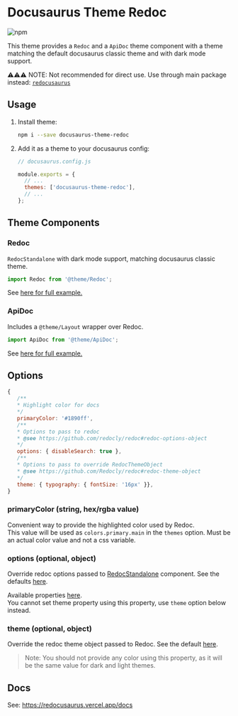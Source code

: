 # Docusaurus Theme Redoc

![npm](https://img.shields.io/npm/v/docusaurus-theme-redoc?style=flat-square)

This theme provides a `Redoc` and a `ApiDoc` theme component with a theme matching the default docusaurus classic theme and with dark mode support.

⚠️⚠️⚠️ NOTE: Not recommended for direct use. Use through main package instead: [`redocusaurus`](https://github.com/rohit-gohri/redocusaurus)

## Usage

1. Install theme:

   ```sh
   npm i --save docusaurus-theme-redoc
   ```

1. Add it as a theme to your docusaurus config:

   ```js
   // docusaurus.config.js

   module.exports = {
     // ...
     themes: ['docusaurus-theme-redoc'],
     // ...
   };
   ```

## Theme Components

### Redoc

`RedocStandalone` with dark mode support, matching docusaurus classic theme.

```js
import Redoc from '@theme/Redoc';
```

See [here for full example.](../../website/src/pages/examples/custom-layout/index.js)

### ApiDoc

Includes a `@theme/Layout` wrapper over Redoc.

```js
import ApiDoc from '@theme/ApiDoc';
```

See [here for full example.](../../website/src/pages/examples/custom-page/index.js)

## Options

```js
{
   /**
   * Highlight color for docs
   */
   primaryColor: '#1890ff',
   /**
   * Options to pass to redoc
   * @see https://github.com/redocly/redoc#redoc-options-object
   */
   options: { disableSearch: true },
   /**
   * Options to pass to override RedocThemeObject
   * @see https://github.com/Redocly/redoc#redoc-theme-object
   */
   theme: { typography: { fontSize: '16px' }},
}
```

### primaryColor (string, hex/rgba value)

Convenient way to provide the highlighted color used by Redoc.  
This value will be used as `colors.primary.main` in the `themes` option. Must be an actual color value and not a css variable.

### options (optional, object)

Override redoc options passed to [RedocStandalone](https://redoc.ly/docs/redoc/quickstart/react/) component. See the defaults [here](./src/redocData.ts#L5-L12).  

Available properties [here](https://github.com/Redocly/redoc#redoc-options-object).  
You cannot set theme property using this property, use `theme` option below instead.

### theme (optional, object)

Override the redoc theme object passed to Redoc. See the default [here](https://github.com/Redocly/redoc#redoc-theme-object).

> Note: You should not provide any color using this property, as it will be the same value for dark and light themes.

## Docs

See: <https://redocusaurus.vercel.app/docs>
